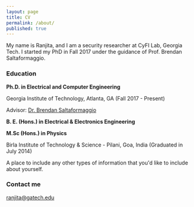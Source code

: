```yaml
---
layout: page
title: CV
permalink: /about/
published: true
---
```


My name is Ranjita, and I am a security researcher at CyFI Lab, Georgia Tech. I started my PhD in Fall 2017 under the guidance of Prof. Brendan Saltaformaggio.

### Education
__Ph.D. in Electrical and Computer Engineering__

Georgia Institute of Technology, Atlanta, GA (Fall 2017 - Present)

Advisor: [Dr. Brendan Saltaformaggio](https://saltaformaggio.ece.gatech.edu)

__B. E. (Hons.) in Electrical & Electronics Engineering__ 

__M.Sc (Hons.) in Physics__

Birla Institute of Technology & Science - Pilani, Goa, India (Graduated in July 2014)

A place to include any other types of information that you'd like to include about yourself.

### Contact me

[ranjita@gatech.edu](mailto:ranjita@gatech.edu)
